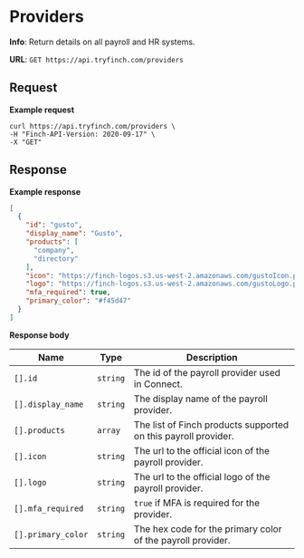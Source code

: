 # Providers

**Info**: Return details on all payroll and HR systems.

**URL**: `GET https://api.tryfinch.com/providers`

## Request

**Example request**

```shell
curl https://api.tryfinch.com/providers \
-H "Finch-API-Version: 2020-09-17" \
-X "GET"
```

## Response

**Example response**

```json
[
  {
    "id": "gusto",
    "display_name": "Gusto",
    "products": [
      "company",
      "directory"
    ],
    "icon": "https://finch-logos.s3.us-west-2.amazonaws.com/gustoIcon.png",
    "logo": "https://finch-logos.s3.us-west-2.amazonaws.com/gustoLogo.png",
    "mfa_required": true,
    "primary_color": "#f45d47"
  }
]
```

**Response body**

Name | Type | Description
-----|------|-------------
`[].id` | `string` | The id of the payroll provider used in Connect.
`[].display_name` | `string` | The display name of the payroll provider.
`[].products` | `array` | The list of Finch products supported on this payroll provider.
`[].icon` | `string` | The url to the official icon of the payroll provider.
`[].logo` | `string` | The url to the official logo of the payroll provider.
`[].mfa_required` | `string` | `true` if MFA is required for the provider.
`[].primary_color` | `string` | The hex code for the primary color of the payroll provider.